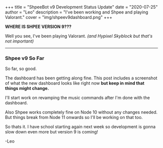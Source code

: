 +++
title = "ShpeeBot v9 Development Status Update"
date = "2020-07-25"
author = "Leo"
description = "I've been working and Shpee and playing Valorant."
cover = "img/shpeev9dashboard.png"
+++

**WHERE IS SHPEE VERSION 9???**  
  
Well you see, I've been playing Valorant. *(and Hypixel Skyblock but that's not important)*
  
---

### Shpee v9 So Far

So far, so good.  
  
The dashboard has been getting along fine. This post includes a screenshot of what the new dashboard looks like right now **but keep in mind that things might change.**  
  
I'll start work on revamping the music commands after I'm done with the dashboard.  
  
Also Shpee works completely fine on Node 10 without any changes needed. But things break from Node 11 onwards so I'll be working on that too.  
  
So thats it. I have school starting again next week so development is gonna slow down even more but version 9 is coming!  
  

-Leo
